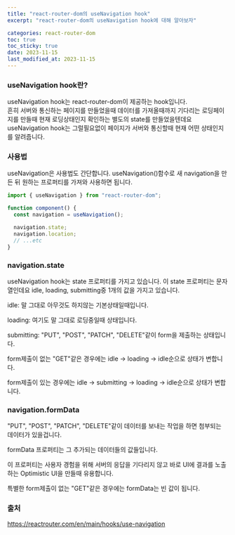 ```yaml
---
title: "react-router-dom의 useNavigation hook"
excerpt: "react-router-dom의 useNavigation hook에 대해 알아보자"

categories: react-router-dom
toc: true
toc_sticky: true
date: 2023-11-15
last_modified_at: 2023-11-15
---
```


### useNavigation hook란?

useNavigation hook는 react-router-dom이 제공하는 hook입니다.  
흔히 서버와 통신하는 페이지를 만들었을때 데이터를 가져올때까지 기다리는 로딩페이지를 만들때 현재 로딩상태인지 확인하는 별도의 state를 만들었을텐데요  
useNavigation hook는 그럴필요없이 페이지가 서버와 통신할때 현재 어떤 상태인지를 알려줍니다.

### 사용법

useNavigation은 사용법도 간단합니다. useNavigation()함수로 새 navigation을 만든 뒤 원하는 프로퍼티를 가져와 사용하면 됩니다.

```javascript
import { useNavigation } from "react-router-dom";

function component() {
  const navigation = useNavigation();

  navigation.state;
  navigation.location;
  // ...etc
}
```

### navigation.state

useNavigation hook는 state 프로퍼티를 가지고 있습니다.
이 state 프로퍼티는 문자열인데요 idle, loading, submitting중 1개의 값을 가지고 있습니다.

idle: 말 그대로 아무것도 하지않는 기본상태일때입니다.

loading: 여기도 말 그대로 로딩중일때 상태입니다.

submitting: "PUT", "POST", "PATCH", "DELETE"같이 form을 제출하는 상태입니다.

form제출이 없는 "GET"같은 경우에는 idle -> loading -> idle순으로 상태가 변합니다.

form제출이 있는 경우에는 idle -> submitting -> loading -> idle순으로 상태가 변합니다.

### navigation.formData

"PUT", "POST", "PATCH", "DELETE"같이 데이터를 보내는 작업을 하면 첨부되는 데이터가 있을겁니다.

formData 프로퍼티는 그 추가되는 데이터들의 값들입니다.

이 프로퍼티는 사용자 경험을 위해 서버의 응답을 기다리지 않고 바로 UI에 결과를 노출하는 Optimistic UI을 만들때 유용합니다.

특별한 form제출이 없는 "GET"같은 경우에는 formData는 빈 값이 됩니다.

### 출처

https://reactrouter.com/en/main/hooks/use-navigation
